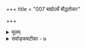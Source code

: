 +++
title = "007 बाह्येऽर्थे बौद्धतोकाः"

+++
<details><summary>मूलम्</summary>

बाह्येऽर्थे बौद्धतोकाः किल जननजराभङ्गरूपान् विकारानाद्यन्तौ चित्तचैत्तेष्वपि जगदुरमी तत्स्वरूपं न वा स्युः ।  
पूर्वस्मिन्नक्रमः स्यादुपरि तु न कथं तस्य धर्मास्त एते तन्मिथ्यात्वे तु नित्यं निखिलमपि भवेत्तुच्छमेवान्यदा स्यात् ॥ ७ ॥
</details>

<details><summary>सर्वाङ्कषटीका - ७</summary>

367. 

368. 

696 

बौद्धानामपि धर्मा आवश्यकाः ] 

बाह्यार्थे बौद्धतोकाः किल जननजराभङ्गरूपान् विकारान् 

आद्यन्तौ चित्तचैत्तेष्वपि जगदुरमी तत्स्वरूपं न वा स्युः । पूर्वस्मिन् न क्रमः स्यात्; उपरि तु न कथं तस्य धर्मास्त एते ? 

तन्मिथ्यात्वे तु नित्यं निखिलमपि भवेत्; तुच्छमेवान्यदा स्यात् ॥7॥ 

[प्रत्यक्षभेदाभेदवादविमर्शः ] 

आदावैक्येन बुद्धिर्द्वयमपि मिलितं गृह्णती व्यक्तिजात्योः 

भेदाभेदाविरोधं दिशति यदि, न तत्; तद्विशिष्टैक्यबुद्धेः । 

सधर्मवादो बौद्धानामावश्यक इति दर्शयति- बाह्यार्थ इत्यादि । बौद्धतोकाः- बौद्धाभासाः इति सर्वार्थसिद्धिः । तेषां मेधाप्रौढिमाभावसूचनाय बालपर्याय तोक' पदम् । बौद्धतोकाः किल भूतभौतिकरूपे बाह्यार्थे जननजराभङ्गरूपान् विकारान्, आन्तरेषु चित्तचैत्तेषु अपि **आद्यन्तौ** = जन्मभङ्गौ जगदुः । एतदपि न विचारसहम् । अमी विकाराः किं तत्स्वरूपं स्युः, न वा ? **पूर्वस्मिन्** = विकाराणां स्वरूपपक्षे क्रमः न **स्यात्** =जन्मजराभङ्ग इति क्रमो न स्यात्, स्वरूपस्यैकत्वात् त्रयाणामैक्यप्रसङ्गात् । **उपरि** = स्वरूपा- तिरेके तु, त **एते** = जन्मजराभङ्गविकाराः तस्य वस्तुनः धर्माः कथं न स्युः, स्वरूपातिरेके धर्मत्वावश्यं- भावात् । यद्यपि ते धर्माः स्युः व्यवहारदृष्ट्या, परं तु ते न सत्या इति न हानिरिति चेत्, तन्मिथ्यात्वे **तु** = जन्मजराभङ्गानां मिथ्यात्वे हि निखिलमपि नित्यम् भवेत्, जन्मादीनां मिथ्यात्वात् । अयि भोः ! कीदृशस्त्वं बालः ? सर्वे धर्मा यदि मिथ्या, तर्हि नित्यत्वमपि मिथ्यैवेति किं न जानीषे ? इत्यत्र - **अन्यदा** = सत्यत्वस्यापि मिथ्यात्वे निखिलमपि तुच्छमेव स्यात् । इदमपीष्टमेवेति मूढस्त्वं न जानासि किलेति चेत्, किमर्थं तर्हि, एतावत्केशेन त्वन्मतसमर्थनम् ? 

सुखं निद्राहि मेधाविन् भुक्त्वा सुप्त्वा दिनान् नय । यत् ते त एव सत्यं स्युः, मिथ्या तदितरत् किल ॥ एतादृशा हि वादाः स्युः कस्य वा हितदा वद । कति वा वञ्चिता हन्त ! मुग्धास्तर्कपरायणैः ॥ 

पुनः पुनः सत्यमिदं पुरोक्तम् मेधाविना वैदिकतल्लजेन । 

'आस्थानिवृत्त्यर्थमवादि बौद्धैः ग्राहं गतास्तत्र कथञ्चिदन्ये ॥' इति ॥ ७ ॥
</details>
